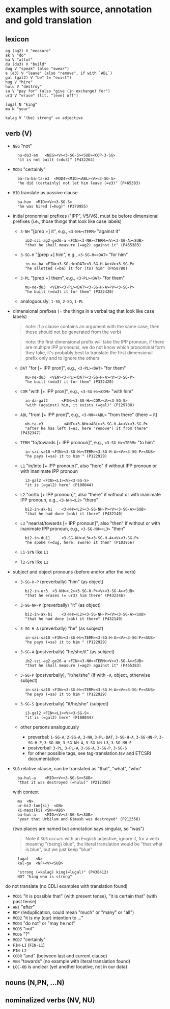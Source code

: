 
# examples with source, annotation and gold translation

## lexicon

	ag (ag2) V "measure"
	ak V "do"
	ba V "allot"
	du (du3) V "build"
	dug V "speak" (also "swear")
	e (e3) V "leave" (also "remove", if with `ABL`)
	gal (gal2) V "be" (= "exist")
	hug V "hire"
	hulu V "destroy"
	sa V "pay for" (also "give (in exchange) for")
	ur3 V "erase" (lit. "level off")

	lugal N "king"
	mu N "year"

	kalag V "(be) strong" => adjective

## verb (V)

- `NEG` "not"

		nu-du3-am	<NEG><V><3-SG-S><SUB><COP-3-SG>
		"it is not built (=du3)" (P432264)

- `MOD4` "certainly"

		ba-ra-ba-ta-e3	<MOD4><MID><ABL><V><3-SG-S>
		"he did (certainly) not let him leave (=e3)" (P465383)

- `MID` translate as passive clause

		ba-hun  <MID><V><3-SG-S> 
		"he was hired (=hug)" (P370955)

- initial pronominal prefixes ("IPP", V5/V6), must be before dimensional prefixes (i.e., those things that look like case labels)
	
	- `3-NH` "[prep +] it", e.g., `<3-NH><TERM>` "against it"

			ib2-szi-ag2-ge26-a <FIN><3-NH><TERM><V><3-SG-A><SUB>
			"that he shall measure (=ag2) against it" (P465383)

	- `3-SG-H` "[prep +] him", e.g., `<3-SG-H><DAT>` "for him"

			in-na-ba <FIN><3-SG-H><DAT><3-SG-H-A><V><3-SG-P> 
			"he allotted (=ba) it for (to) him" (P458780)

	- `3-PL` "[prep +] them", e.g., `<3-PL><DAT>` "for them"

			mu-ne-du3  <VEN><3-PL><DAT><3-SG-H-A><V><3-SG-P>
			"he built (=du3) it for them" (P332420)

	- analoguously: `1-SG`, `2-SG`, `1-PL`

- dimensional prefixes (= the things in a verbal tag that look like case labels)

	> note: if a clause contains an argument with the same case, then these should not be generated from the verb)

	> note: the first dimensional prefix will take the IPP pronoun, if there are multiple IPP pronouns, we do not know which pronominal form they take, it's probably best to translate the first dimensional prefix only and to ignore the others

	- `DAT` "for [+ IPP pron]", e.g., `<3-PL><DAT>` "for them"

			mu-ne-du3  <VEN><3-PL><DAT><3-SG-H-A><V><3-SG-P>
			"he built (=du3) it for them" (P332420)

	- `COM` "with [+ IPP pron]", e.g., `<3-SG-H><COM>` "with him"

			in-da-gal2      <FIN><3-SG-H><COM><V><3-SG-S>
			"with (against) him, it exists (=gal)" (P129708)

	- `ABL` "from [+ IPP pron]", e.g., `<3-NH><ABL>` "from there" (there ~ it)

			ub-ta-e3        _<ANT><3-NH><ABL><3-SG-H-A><V><3-SG-P>
			"after he has left (=e3, here "remove") it from there" (P432347)

	- `TERM` "to/towards [+ IPP pronoun]", e.g., `<3-SG-H><TERM>` "to him"
		
			in-szi-sa10 <FIN><3-SG-H><TERM><3-SG-H-A><V><3-SG-P><SUB>
			"he pays (=sa) it to him " (P122929)

	- `L1` "in/into [+ IPP pronoun]", also "here" if without IPP pronoun or with inanimate IPP pronoun
	
			i3-gal2 <FIN><L1><V><3-SG-S>
			"it is (=gal2) here" (P108044)

	- `L2` "on/to [+ IPP pronoun]", also "there" if without or with inanimate IPP pronoun, e.g., `<3-NH><L2>` "there"

			bi2-in-ak-bi	<3-NH><L2><3-SG-NH-P><V><3-SG-A><SUB>
			"that he had done (=ak) it there" (P432140)

	- `L3` "near/at/towards [+ IPP pronoun]", also "then" if without or with inanimate IPP pronoun, e.g., `<3-SG-NH><L3>` "then"

			bi2-in-du11     <3-SG-NH><L3><3-SG-H-A><V><3-SG-P> 
			"he spoke (=dug, here: swore) it then" (P103956)

	- `L1-SYN` like `L1`
	- `l2-SYN` like `L2`

- subject and object pronouns (before and/or after the verb)

	- `3-SG-H-P` (preverbally) "him" (as object)

			bi2-in-ur3  <3-NH><L2><3-SG-H-P><V><3-SG-A><SUB>
			"that he erases (= ur3) him there" (P432346)

	- `3-SG-NH-P` (preverbally) "it" (as object)
		
			bi2-in-ak-bi	<3-NH><L2><3-SG-NH-P><V><3-SG-A><SUB>
			"that he had done (=ak) it there" (P432140)

	- `3-SG-H-A` (preverbally) "he" (as subject)
		
			in-szi-sa10 <FIN><3-SG-H><TERM><3-SG-H-A><V><3-SG-P><SUB>
			"he pays (=sa) it to him " (P122929)
	
	- `3-SG-A` (postverbally) "he/she/it" (as subject)

			ib2-szi-ag2-ge26-a <FIN><3-NH><TERM><V><3-SG-A><SUB>
			"that he shall measure (=ag2) against it" (P465383)

	- `3-SG-P` (postverbally), "it/he/she" (if with `-A`, object, otherwise subject)

			in-szi-sa10 <FIN><3-SG-H><TERM><3-SG-H-A><V><3-SG-P><SUB>
			"he pays (=sa) it to him " (P122929)

	- `3-SG-S` (postverbally) "it/he/she" (subject)

			i3-gal2 <FIN><L1><V><3-SG-S>
			"it is (=gal2) here" (P108044)


	- other persons analoguously 

		-	 preverbal: `1-SG-A`, `2-SG-A`, `3-NH`, `3-PL-DAT`, `3-SG-H-A`, `3-SG-HN-P`, `3-SG-H-P`, `3-SG-NH`, `3-SG-NH-A`, `3-SG-NH-L3`, `3-SG-NH-P`
		- postverbal: `3-PL`, `3-PL-A`, `3-SG-A`, `3-SG-P`, `3-SG-S`
		- for other possible tags, see tag-translation.tsv and ETCSRI documentation

- `SUB` relative clause, can be translated as "that", "what", "who"


		ba-hul-a	<MID><V><3-SG-S><SUB>
		"that it was destroyed (=hulu)" (P212356)

	with context

		mu	<N>
		ur-bi2-lum{ki}	<GN>
		ki-masz{ki}	<SN><ABS>
		ba-hul-a	<MID><V><3-SG-S><SUB>
		"year that Urbilum and Kimash was destroyed" (P212356)

	(two places are named but annotation says singular, so "was")

	> Note if `SUB` occurs with an *English* adjective, ignore it, for a verb meaning "(being) blue", the literal translation would be "that what is blue", but we just keep "blue"

		lugal	<N>
		kal-ga	<NF><V><SUB>

		"strong (=kalag) king(=lugal)" (P430412)
		NOT "king who is strong"


do not translate (no CDLI examples with translation found)
- `MOD1` "it is possible that" (with present tense), "it is certain that" (with past tense)
- `ANT` "after"
- `RDP` (reduplication, could mean "much" or "many" or "all")
- `MOD2` "it is my (our) intention to ..."
- `MOD3` "do not" or "may he not"
- `MOD5` "not"
- `MOD6` "?"
- `MOD7` "certainly"
- `FIN-LI` (`FIN-L1`)
- `FIN-L2`
- `COOR` "and" (between last and current clause)
- `VEN` "towards" (no example with literal translation found)
- `LOC-OB` is unclear (yet another locative, not in our data)

## nouns (N,PN, ...N)

## nominalized verbs (NV, NU)
